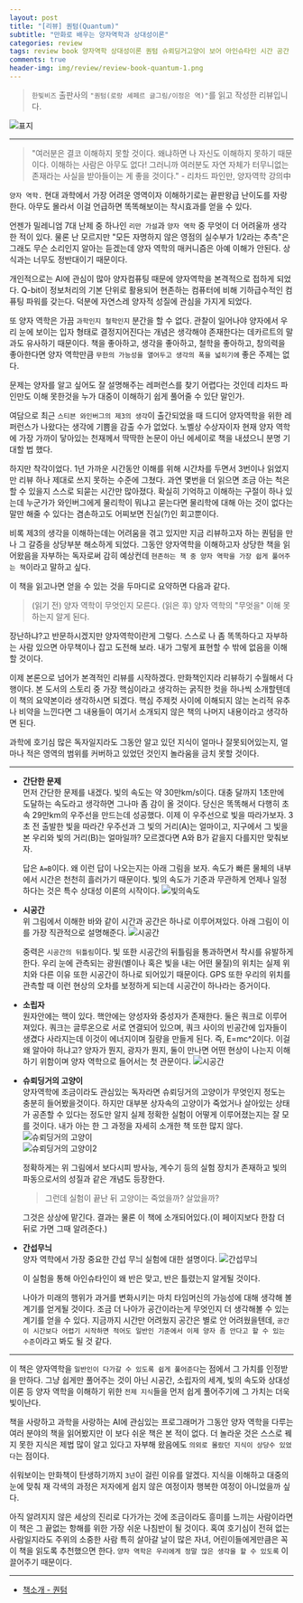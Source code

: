 ```yaml
---  
layout: post  
title: "[리뷰] 퀀텀(Quantum)"  
subtitle: "만화로 배우는 양자역학과 상대성이론"  
categories: review  
tags: review book 양자역학 상대성이론 퀀텀 슈뢰딩거고양이 보어 아인슈타인 시간 공간 물리학    
comments: true  
header-img: img/review/review-book-quantum-1.png
---  
```

  
> `한빛비즈` 출판사의 `"퀀텀(로랑 셰페르 글그림/이정은 역)"`를 읽고 작성한 리뷰입니다.  

![표지](https://theorydb.github.io/assets/img/review/review-book-quantum-1.png)  

---

> "여러분은 결코 이해하지 못할 것이다. 왜냐하면 나 자신도 이해하지 못하기 때문이다. 이해하는 사람은 아무도 없다! 그러니까 여러분도 자연 자체가 터무니없는 존재라는 사실을 받아들이는 게 좋을 것이다." - 리차드 파인만, 양자역학 강의中

`양자 역학.` 현대 과학에서 가장 어려운 영역이자 이해하기로는 끝판왕급 난이도를 자랑한다. 아무도 몰라서 이걸 언급하면 똑똑해보이는 착시효과를 얻을 수 있다.

언젠가 밀레니엄 7대 난제 중 하나인 `리만 가설`과 `양자 역학` 중 무엇이 더 어려울까 생각한 적이 있다. 물론 난 모르지만 "모든 자명하지 않은 영점의 실수부가 1/2라는 추측"은 그래도 무슨 소리인지 알아는 듣겠는데 양자 역학의 매커니즘은 아예 이해가 안된다. 상식과는 너무도 정반대이기 때문이다.

개인적으로는 AI에 관심이 많아 양자컴퓨팅 때문에 양자역학을 본격적으로 접하게 되었다. Q-bit이 정보처리의 기본 단위로 활용되어 현존하는 컴퓨터에 비해 기하급수적인 컴퓨팅 파워를 갖는다. 덕분에 자연스레 양자적 성질에 관심을 가지게 되었다.

또 양자 역학은 가끔 `과학인지 철학인지` 분간을 할 수 없다. 관찰이 일어나야 양자에서 우리 눈에 보이는 입자 형태로 결정지어진다는 개념은 생각해야 존재한다는 데카르트의 말과도 유사하기 때문이다. 책을 좋아하고, 생각을 좋아하고, 철학을 좋아하고, 창의력을 좋아한다면 양자 역학만큼 `무한의 가능성을 열어두고 생각의 폭을 넓히기에` 좋은 주제는 없다. 

문제는 양자를 알고 싶어도 잘 설명해주는 레퍼런스를 찾기 어렵다는 것인데 리차드 파인만도 이해 못한것을 누가 대중이 이해하기 쉽게 풀어줄 수 있단 말인가.

여담으로 최근 `스티븐 와인버그의 제3의 생각`이 출간되었을 때 드디어 양자역학을 위한 레퍼런스가 나왔다는 생각에 기쁨을 감출 수가 없었다. 노벨상 수상자이자 현재 양자 역학에 가장 가까이 닿아있는 천재께서 딱딱한 논문이 아닌 에세이로 책을 내셨으니 분명 기대할 법 했다. 

하지만 착각이었다. 1년 가까운 시간동안 이해를 위해 시간차를 두면서 3번이나 읽었지만 리뷰 하나 제대로 쓰지 못하는 수준에 그쳤다. 과연 몇번을 더 읽으면 조금 아는 척은 할 수 있을지 스스로 되묻는 시간만 많아졌다. 확실히 기억하고 이해하는 구절이 하나 있는데 누군가가 와인버그에게 물리학이 뭐냐고 묻는다면 물리학에 대해 아는 것이 없다는 말만 해줄 수 있다는 겸손하고도 어찌보면 진실(?)인 회고뿐이다.

비록 제3의 생각을 이해하는데는 어려움을 겪고 있지만 지금 리뷰하고자 하는 퀀텀을 만나 그 갈증을 상당부분 해소하게 되었다. 그동안 양자역학을 이해하고자 상당한 책을 읽어왔음을 자부하는 독자로써 감히 예상컨데 `현존하는 책 중 양자 역학을 가장 쉽게 풀어주는 책`이라고 말하고 싶다. 

이 책을 읽고나면 얻을 수 있는 것을 두마디로 요약하면 다음과 같다.
> (읽기 전) 양자 역학이 무엇인지 모른다.
> (읽은 후) 양자 역학의 "무엇을" 이해 못하는지 알게 된다.

장난하냐?고 반문하시겠지만 양자역학이란게 그렇다. 스스로 나 좀 똑똑하다고 자부하는 사람 있으면 아무책이나 잡고 도전해 보라. 내가 그렇게 표현할 수 밖에 없음을 이해할 것이다.

이제 본론으로 넘어가 본격적인 리뷰를 시작하겠다. 만화책인지라 리뷰하기 수월해서 다행이다. 본 도서의 스토리 중 가장 핵심이라고 생각하는 굵직한 컷을 하나씩 소개할텐데 이 책의 요약본이라 생각하시면 되겠다. 핵심 주제컷 사이에 이해되지 않는 논리적 유추나 비약을 느낀다면 그 내용들이 여기서 소개되지 않은 책의 나머지 내용이라고 생각하면 된다. 

과학에 호기심 많은 독자일지라도 그동안 알고 있던 지식이 얼마나 잘못되어있는지, 얼마나 적은 영역의 범위를 커버하고 있었던 것인지 놀라움을 금치 못할 것이다.

---

* __간단한 문제__   
  먼저 간단한 문제를 내겠다. 빛의 속도는 약 30만km/s이다. 대충 달까지 1초만에 도달하는 속도라고 생각하면 그나마 좀 감이 올 것이다. 당신은 똑똑해서 다행히 초속 29만km의 우주선을 만드는데 성공했다. 이제 이 우주선으로 빛을 따라가보자. 3초 전 출발한 빛을 따라간 우주선과 그 빛의 거리(A)는 얼마이고, 지구에서 그 빛을 본 우리와 빛의 거리(B)는 얼마일까? 모르겠다면 A와 B가 같을지 다를지만 맞춰보자.

  답은 `A=B`이다. 왜 이런 답이 나오는지는 아래 그림을 보자. 속도가 빠른 물체의 내부에서 시간은 천천히 흘러가기 때문이다. 빛의 속도가 기준과 무관하게 언제나 일정하다는 것은 특수 상대성 이론의 시작이다.
  ![빛의속도](https://theorydb.github.io/assets/img/review/review-book-quantum-2.png)  

* __시공간__   
  위 그림에서 이해한 바와 같이 시간과 공간은 하나로 이루어져있다. 아래 그림이 이를 가장 직관적으로 설명해준다.
  ![시공간](https://theorydb.github.io/assets/img/review/review-book-quantum-3.png)  

  중력은 `시공간의 뒤틀림`이다. 빛 또한 시공간의 뒤틀림을 통과하면서 착시를 유발하게 한다. 우리 눈에 관측되는 광원(별이나 혹은 빛을 내는 어떤 물질)의 위치는 실제 위치와 다른 이유 또한 시공간이 하나로 되어있기 때문이다. GPS 또한 우리의 위치를 관측할 때 이런 현상의 오차를 보정하게 되는데 시공간이 하나라는 증거이다. 

* __소립자__   
  원자안에는 핵이 있다. 핵안에는 양성자와 중성자가 존재한다. 둘은 쿼크로 이루어져있다. 쿼크는 글루온으로 서로 연결되어 있으며, 쿼크 사이의 빈공간에 입자들이 생겼다 사라지는데 이것이 에너지이며 질량을 만들게 된다. 즉, E=mc^2이다. 이걸 왜 알아야 하냐고? 양자가 뭔지, 광자가 뭔지, 둘이 만나면 어떤 현상이 나는지 이해하기 위함이며 양자 역학으로 들어서는 첫 관문이다.
  ![시공간](https://theorydb.github.io/assets/img/review/review-book-quantum-4.png)  

* __슈뢰딩거의 고양이__   
  양자역학에 조금이라도 관심있는 독자라면 슈뢰딩거의 고양이가 무엇인지 정도는 충분히 들어봤을것이다. 하지만 대부분 상자속의 고양이가 죽었거나 살아있는 상태가 공존할 수 있다는 정도만 알지 실제 정확한 실험이 어떻게 이루어졌는지는 잘 모를 것이다. 내가 아는 한 그 과정을 자세히 소개한 책 또한 많지 않다.
  ![슈뢰딩거의 고양이](https://theorydb.github.io/assets/img/review/review-book-quantum-5.png)  
  ![슈뢰딩거의 고양이2](https://theorydb.github.io/assets/img/review/review-book-quantum-6.png)  

  정확하게는 위 그림에서 보다시피 방사능, 계수기 등의 실험 장치가 존재하고 빛의 파동으로서의 성질과 같은 개념도 등장한다. 

  > 그런데 실험이 끝난 뒤 고양이는 죽었을까? 살았을까?

  그것은 상상에 맡긴다. 결과는 물론 이 책에 소개되어있다.(이 페이지보다 한참 더 뒤로 가면 그때 알려준다.)

* __간섭무늬__  
  양자 역학에서 가장 중요한 간섭 무늬 실험에 대한 설명이다. 
  ![간섭무늬](https://theorydb.github.io/assets/img/review/review-book-quantum-7.png)  

  이 실험을 통해 아인슈타인이 왜 반은 맞고, 반은 틀렸는지 알게될 것이다.

  나아가 미래의 행위가 과거를 변화시키는 마치 타임머신의 가능성에 대해 생각해 볼 계기를 얻게될 것이다. 조금 더 나아가 공간이라는게 무엇인지 더 생각해볼 수 있는 계기를 얻을 수 있다. 지금까지 시간만 어려웠지 공간은 별로 안 어려웠을텐데, `공간이 시간보다 어렵기 시작하면 적어도 일반인 기준에서 이제 양자 좀 안다고 할 수 있는 수준`이라고 봐도 될 것 같다.

---
이 책은 양자역학을 `일반인이 다가갈 수 있도록 쉽게 풀어준다`는 점에서 그 가치를 인정받을 만하다. 그냥 쉽게만 풀어주는 것이 아닌 시공간, 소립자의 세계, 빛의 속도와 상대성 이론 등 양자 역학을 이해하기 위한 `전제 지식`들을 먼저 쉽게 풀어주기에 그 가치는 더욱 빛이난다.

책을 사랑하고 과학을 사랑하는 AI에 관심있는 프로그래머가 그동안 양자 역학을 다루는 여러 분야의 책을 읽어봤지만 이 보다 쉬운 책은 본 적이 없다. 더 놀라운 것은 스스로 꿰지 못한 지식은 제법 많이 알고 있다고 자부해 왔음에도 `의외로 몰랐던 지식이 상당수 있었다`는 점이다. 

쉬워보이는 만화책이 탄생하기까지 `3년`이 걸린 이유를 알겠다. 지식을 이해하고 대중의 눈에 맞춰 재 각색의 과정은 저자에게 쉽지 않은 여정이자 행복한 여정이 아니었을까 싶다. 

아직 알려지지 않은 세상의 진리로 다가가는 것에 조금이라도 흥미를 느끼는 사람이라면 이 책은 그 끝없는 항해를 위한 가장 쉬운 나침반이 될 것이다. 혹여 호기심이 전혀 없는 사람일지라도 주위의 소중한 사람 특히 살아갈 날이 많은 자녀, 어린이들에게만큼은 꼭 이 책을 읽도록 추천했으면 한다. `양자 역학은 우리에게 정말 많은 생각을 할 수 있도록` 이끌어주기 때문이다.

---

* [책소개 - 퀀텀](http://www.yes24.com/Product/Goods/89308633)


